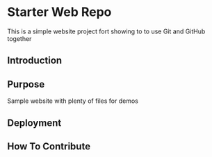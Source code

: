 # Starter Web Repo

This is a simple website project fort showing to to use Git and GitHub together

## Introduction

## Purpose

Sample website with plenty of files for demos

## Deployment

## How To Contribute